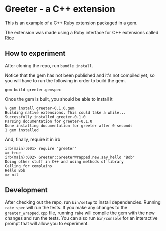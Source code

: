 # Greeter - a C++ extension

This is an example of a C++ Ruby extension packaged in a gem.

The extension was made using a Ruby interface for C++ extensions called [Rice](https://github.com/ruby-rice/rice)

## How to experiment

After cloning the repo, run `bundle install`. 

Notice that the gem has not been published and it's not compiled yet, so you will have to run the following in order to build the gem.

```
gem build greeter.gemspec
``` 

Once the gem is built, you should be able to install it

```
% gem install greeter-0.1.0.gem
Building native extensions. This could take a while...
Successfully installed greeter-0.1.0
Parsing documentation for greeter-0.1.0
Done installing documentation for greeter after 0 seconds
1 gem installed
```

And, finally, require it in irb

```
irb(main):001> require "greeter"
=> true
irb(main):002> Greeter::GreeterWrapped.new.say_hello "Bob"
Doing other stuff in C++ and using methods of library
Calling for complains
Hello Bob
=> nil
```

## Development

After checking out the repo, run `bin/setup` to install dependencies. Running `rake spec` will run the tests. If you make any changes to the `greeter_wrapped.cpp` file, running `rake` will compile the gem with the new changes and run the tests. You can also run `bin/console` for an interactive prompt that will allow you to experiment.